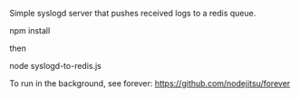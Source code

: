 Simple syslogd server that pushes received logs to a redis queue.

npm install

then

node syslogd-to-redis.js


To run in the background, see forever: https://github.com/nodejitsu/forever
